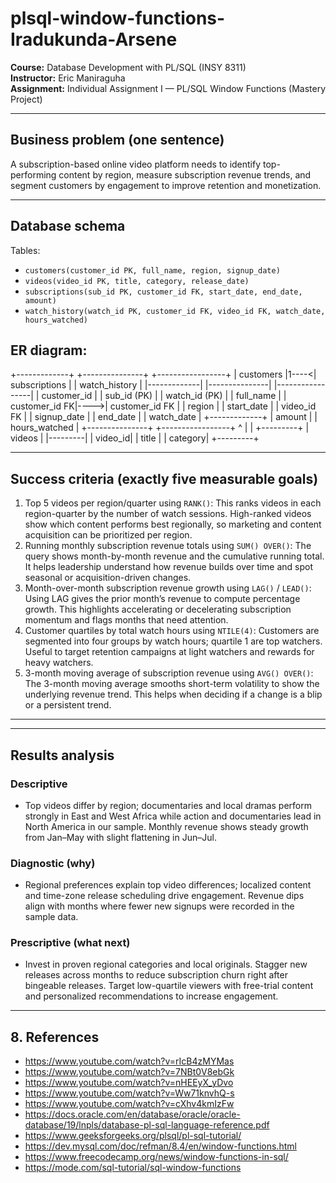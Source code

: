 # plsql-window-functions-Iradukunda-Arsene

**Course:** Database Development with PL/SQL (INSY 8311)  
**Instructor:** Eric Maniraguha  
**Assignment:** Individual Assignment I — PL/SQL Window Functions (Mastery Project)    

---

##  Business problem (one sentence)
A subscription-based online video platform needs to identify top-performing content by region, measure subscription revenue trends, and segment customers by engagement to improve retention and monetization.


---

## Database schema
Tables:
- `customers(customer_id PK, full_name, region, signup_date)`
- `videos(video_id PK, title, category, release_date)`
- `subscriptions(sub_id PK, customer_id FK, start_date, end_date, amount)`
- `watch_history(watch_id PK, customer_id FK, video_id FK, watch_date, hours_watched)`

## ER diagram:
+-------------+      +---------------+     +-----------------+
|  customers  |1----<| subscriptions |     |  watch_history  |
|-------------|      |---------------|     |-----------------|
| customer_id |      | sub_id (PK)   |     | watch_id (PK)   |
| full_name   |      | customer_id FK|---->| customer_id FK  |
| region      |      | start_date    |     | video_id  FK    |
| signup_date |      | end_date      |     | watch_date      |
+-------------+      | amount        |     | hours_watched   |
                     +---------------+     +-----------------+
                             ^
                             |
                             |
                        +---------+
                        | videos  |
                        |---------|
                        | video_id|
                        | title   |
                        | category|
                        +---------+ 

---

## Success criteria (exactly five measurable goals)
1. Top 5 videos per region/quarter using `RANK()`:
   This ranks videos in each region-quarter by the number of watch sessions. High-ranked videos show which content performs best regionally, so marketing and content acquisition can be prioritized per region.
2. Running monthly subscription revenue totals using `SUM() OVER()`:
   The query shows month-by-month revenue and the cumulative running total. It helps leadership understand how revenue builds over time and spot seasonal or acquisition-driven changes.  
3. Month-over-month subscription revenue growth using `LAG()` / `LEAD()`:
   Using LAG gives the prior month’s revenue to compute percentage growth. This highlights accelerating or decelerating subscription momentum and flags months that need attention.  
4. Customer quartiles by total watch hours using `NTILE(4)`:
   Customers are segmented into four groups by watch hours; quartile 1 are top watchers. Useful to target retention campaigns at light watchers and rewards for heavy watchers. 
5. 3-month moving average of subscription revenue using `AVG() OVER()`:
   The 3-month moving average smooths short-term volatility to show the underlying revenue trend. This helps when deciding if a change is a blip or a persistent trend.  

---
---

## Results analysis
### Descriptive
- Top videos differ by region; documentaries and local dramas perform strongly in East and West Africa while action and documentaries lead in North America in our sample. Monthly revenue shows steady growth from Jan–May with slight flattening in Jun–Jul.

### Diagnostic (why)
- Regional preferences explain top video differences; localized content and time-zone release scheduling drive engagement. Revenue dips align with months where fewer new signups were recorded in the sample data.

### Prescriptive (what next)
- Invest in proven regional categories and local originals. Stagger new releases across months to reduce subscription churn right after bingeable releases. Target low-quartile viewers with free-trial content and personalized recommendations to increase engagement.

---

## 8. References
- https://www.youtube.com/watch?v=rIcB4zMYMas
- https://www.youtube.com/watch?v=7NBt0V8ebGk
- https://www.youtube.com/watch?v=nHEEyX_yDvo
- https://www.youtube.com/watch?v=Ww71knvhQ-s
- https://www.youtube.com/watch?v=cXhv4kmIzFw
- https://docs.oracle.com/en/database/oracle/oracle-database/19/lnpls/database-pl-sql-language-reference.pdf
- https://www.geeksforgeeks.org/plsql/pl-sql-tutorial/
- https://dev.mysql.com/doc/refman/8.4/en/window-functions.html
- https://www.freecodecamp.org/news/window-functions-in-sql/
- https://mode.com/sql-tutorial/sql-window-functions
